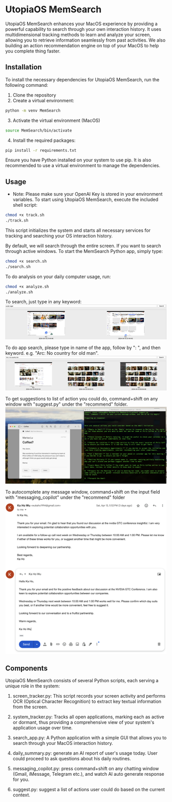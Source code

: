 # UtopiaOS MemSearch

UtopiaOS MemSearch enhances your MacOS experience by providing a powerful capability to search through your own interaction history. It uses multidimensional tracking methods to learn and analyze your screen, allowing you to retrieve information seamlessly from past activities. We also building an action recommendation engine on top of your MacOS to help you complete thing faster. 

## Installation
To install the necessary dependencies for UtopiaOS MemSearch, run the following command:

1. Clone the repository
2. Create a virtual environment:
```bash
python -m venv MemSearch
```

3. Activate the virtual environment (MacOS)
```bash
source MemSearch/bin/activate
```

4. Install the required packages:
```bash
pip install -r requirements.txt
```
Ensure you have Python installed on your system to use pip. It is also recommended to use a virtual environment to manage the dependencies.

## Usage
* Note: Please make sure your OpenAI Key is stored in your environment variables.
To start using UtopiaOS MemSearch, execute the included shell script:

```bash
chmod +x track.sh
./track.sh
```
This script initializes the system and starts all necessary services for tracking and searching your OS interaction history.

By default, we will search through the entire screen. If you want to search through active windows. To start the MemSearch Python app, simply type:

```bash
chmod +x search.sh
./search.sh
```

To do analysis on your daily computer usage, run:
```bash
chmod +x analyze.sh
./analyze.sh
```


To search, just type in any keyword:
![General Search](examples/general.png)

To do app search, please type in name of the app, follow by ": ", and then keyword. e.g. "Arc: No country for old man". 
![App Search](examples/app%20search.png)

To get suggestions to list of action you could do, command+shift on any window with "suggest.py" under the "recommend" folder. 
![Suggest](examples/suggest.png)

To autocomplete any message window, command+shift on the input field with "messaging_copilot" under the "recommend" folder
![Messaging Copilot](examples/messaging_copilot.png)


## Components
UtopiaOS MemSearch consists of several Python scripts, each serving a unique role in the system:

1. screen_tracker.py: This script records your screen activity and performs OCR (Optical Character Recognition) to extract key textual information from the screen.

2. system_tracker.py: Tracks all open applications, marking each as active or dormant, thus providing a comprehensive view of your system's application usage over time.

3. search_app.py: A Python application with a simple GUI that allows you to search through your MacOS interaction history.

4. daily_summary.py: generate an AI report of user's usage today. User could proceed to ask questions about his daily routines. 

5. messaging_copilot.py: press command+shift on any chatting window (Gmail, iMessage, Telegram etc.), and watch AI auto generate response for you. 

6. suggest.py: suggest a list of actions user could do based on the current context. 
